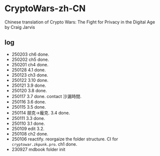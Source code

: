 # CryptoWars-zh-CN
Chinese translation of Crypto Wars: The Fight for Privacy in the Digital Age by Craig Jarvis

## log
- 250203 ch6 done.
- 250202 ch5 done.
- 250201 ch4 done.
- 250128 4.1 done.
- 250123 ch3 done.
- 250122 3.10 done.
- 250121 3.9 done.
- 250120 3.8 done.
- 250117 3.7 done. contact 沙漏時間.
- 250116 3.6 done.
- 250115 3.5 done.
- 250114 朋克->龐克. 3.4 done.
- 250111 3.3 done.
- 250110 3.1 done.
- 250109 edit 3.2.
- 250108 ch2 done.
- 250106 reactify. reorgaize the folder structure. CI for `cryptowar.zkpunk.pro`. ch1 done.
- 230927 mdbook folder init
